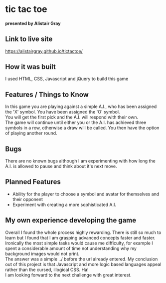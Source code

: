 # tic tac toe
#### presented by Alistair Gray

## Link to live site
https://alistairgray.github.io/tictactoe/

## How it was built
I used HTML, CSS, Javascript and jQuery to build this game

## Features / Things to Know
In this game you are playing against a simple A.I., who has been assigned the 'X' symbol. You have been assigned the 'O' symbol.
<br />
You will get the first pick and the A.I. will respond with their own.
<br />
The game will continue until either you or the A.I. has achieved three symbols in a row, otherwise a draw will be called. You then have the option of playing another round.
## Bugs
There are no known bugs although I am experimenting with how long the A.I. is allowed to pause and think about it's next move.
## Planned Features
+ Ability for the player to choose a symbol and avatar for themselves and their opponent
+ Experiment with creating a more sophisticated A.I.

## My own experience developing the game
Overall I found the whole process highly rewarding. There is still so much to learn but I found that I am grasping advanced concepts faster and faster. Ironically the most simple tasks would cause me difficulty, for example I spent a considerable amount of time not understanding why my background images would not print.
<br />
The answer was a simple ../ before the url already entered. My conclusion out of this project is that Javascript and more logic based languages appeal rather than the cursed, illogical CSS. Ha!
<br />
I am looking forward to the next challenge with great interest.

